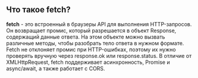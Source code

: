 ## Что такое fetch?

**fetch** - это встроенный в браузеры API для выполнения HTTP-запросов. Он возвращает промис, который разрешается в объект Response, содержащий данные ответа. На этом объекте можно вызвать различные методы, чтобы разобрать тело ответа в нужном формате. Fetch не отклоняет промис при HTTP-ошибках, поэтому их нужно проверять вручную через response.ok или response.status. В отличие от XMLHttpRequest, fetch поддерживает асинхронность, Promise и async/await, а также работает с CORS.
